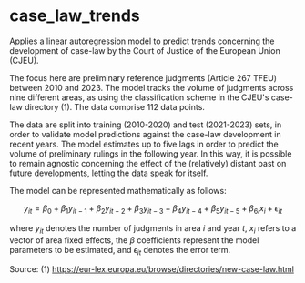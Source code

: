 # case_law_trends

Applies a linear autoregression model to predict trends concerning the development of case-law by the Court of Justice of the European Union (CJEU). 

The focus here are preliminary reference judgments (Article 267 TFEU) between 2010 and 2023. The model tracks the volume of judgments across nine different areas, as using the classification scheme in the CJEU's case-law directory (1). The data comprise 112 data points.

The data are split into training (2010-2020) and test (2021-2023) sets, in order to validate model predictions against the case-law development in recent years. The model estimates up to five lags in order to predict the volume of preliminary rulings in the following year. In this way, it is possible to remain agnostic concerning the effect of the (relatively) distant past on future developments, letting the data speak for itself.

The model can be represented mathematically as follows:  

```math

y_{it} = \beta_0 + \beta_1 y_{it-1} + \beta_2 y_{it-2} + \beta_3 y_{it-3} + \beta_4 y_{it-4} + \beta_5 y_{it-5} + \beta_{6i} x_{i} + \epsilon_{it}

```

where $y_{it}$ denotes the number of judgments in area $i$ and year $t$, $x_{i}$ refers to a vector of area fixed effects, the $\beta$ coefficients represent the model parameters to be estimated, and $\epsilon_{it}$ denotes the error term.

Source:
(1) https://eur-lex.europa.eu/browse/directories/new-case-law.html